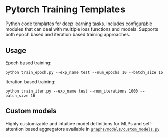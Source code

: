 # Pytorch Training Templates
Python code templates for deep learning tasks. Includes configurable modules that can deal with multiple loss functions and models. Supports both epoch based and iteration based training approaches.

## Usage
Epoch based training:
```
python train_epoch.py --exp_name test --num_epochs 10 --batch_size 16
```
Iteration based training:
```
python train_iter.py --exp_name test --num_iterations 1000 --batch_size 16
```

## Custom models
Highly customizable and intuitive model definitions for MLPs and self-attention based aggregators available in [`graphs/models/custom_models.py`](https://github.com/nithincbabu7/pytorch-training-templates/blob/main/graphs/losses/custom_losses.py)
